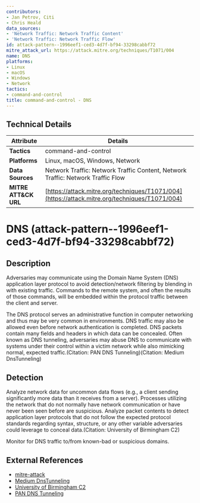 ```yaml
---
contributors:
- Jan Petrov, Citi
- Chris Heald
data_sources:
- 'Network Traffic: Network Traffic Content'
- 'Network Traffic: Network Traffic Flow'
id: attack-pattern--1996eef1-ced3-4d7f-bf94-33298cabbf72
mitre_attack_url: https://attack.mitre.org/techniques/T1071/004
name: DNS
platforms:
- Linux
- macOS
- Windows
- Network
tactics:
- command-and-control
title: command-and-control - DNS
---
```


## Technical Details

| Attribute | Details |
|-----------|----------|
| **Tactics** | command-and-control |
| **Platforms** | Linux, macOS, Windows, Network |
| **Data Sources** | Network Traffic: Network Traffic Content, Network Traffic: Network Traffic Flow |
| **MITRE ATT&CK URL** | [https://attack.mitre.org/techniques/T1071/004](https://attack.mitre.org/techniques/T1071/004) |

# DNS (attack-pattern--1996eef1-ced3-4d7f-bf94-33298cabbf72)

## Description
Adversaries may communicate using the Domain Name System (DNS) application layer protocol to avoid detection/network filtering by blending in with existing traffic. Commands to the remote system, and often the results of those commands, will be embedded within the protocol traffic between the client and server. 

The DNS protocol serves an administrative function in computer networking and thus may be very common in environments. DNS traffic may also be allowed even before network authentication is completed. DNS packets contain many fields and headers in which data can be concealed. Often known as DNS tunneling, adversaries may abuse DNS to communicate with systems under their control within a victim network while also mimicking normal, expected traffic.(Citation: PAN DNS Tunneling)(Citation: Medium DnsTunneling) 

## Detection
Analyze network data for uncommon data flows (e.g., a client sending significantly more data than it receives from a server). Processes utilizing the network that do not normally have network communication or have never been seen before are suspicious. Analyze packet contents to detect application layer protocols that do not follow the expected protocol standards regarding syntax, structure, or any other variable adversaries could leverage to conceal data.(Citation: University of Birmingham C2)

Monitor for DNS traffic to/from known-bad or suspicious domains.

## External References
- [mitre-attack](https://attack.mitre.org/techniques/T1071/004)
- [Medium DnsTunneling](https://medium.com/@galolbardes/learn-how-easy-is-to-bypass-firewalls-using-dns-tunneling-and-also-how-to-block-it-3ed652f4a000)
- [University of Birmingham C2](https://arxiv.org/ftp/arxiv/papers/1408/1408.1136.pdf)
- [PAN DNS Tunneling](https://www.paloaltonetworks.com/cyberpedia/what-is-dns-tunneling)
